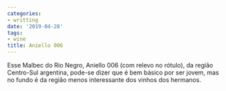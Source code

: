 ```yaml
---
categories:
- writting
date: '2019-04-28'
tags:
- wine
title: Aniello 006
---
```


Esse Malbec do Rio Negro, Aniello 006 (com relevo no rótulo), da região Centro-Sul argentina, pode-se dizer que é bem básico por ser jovem, mas no fundo é da região menos interessante dos vinhos dos hermanos.

